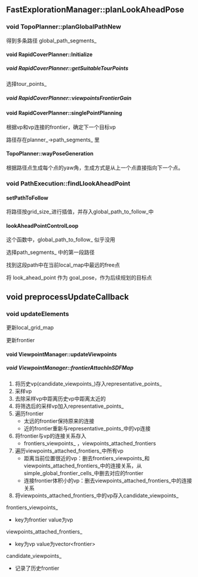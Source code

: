 

## FastExplorationManager::planLookAheadPose

### void TopoPlanner::planGlobalPathNew

得到多条路径 global_path_segments_

#### void RapidCoverPlanner::Initialize

##### void RapidCoverPlanner::getSuitableTourPoints

选择tour_points_

##### void RapidCoverPlanner::viewpointsFrontierGain

#### void RapidCoverPlanner::singlePointPlanning

根据vp和vp连接的frontier，确定下一个目标vp

路径存在planner\_->path\_segments\_ 里

#### TopoPlanner::wayPoseGeneration

根据路径点生成每个点的yaw角，生成方式是从上一个点直接指向下一个点。

### void PathExecution::findLlookAheadPoint

#### setPathToFollow

将路径按grid_size_进行插值，并存入global\_path\_to\_follow\_中

#### lookAheadPointControlLoop

这个函数中，global\_path\_to\_follow\_ 似乎没用

选择path\_segments\_ 中的第一段路径

找到这段path中在当前local_map中最远的free点

将 look_ahead_point 作为 goal_pose，作为后续规划的目标点

## void preprocessUpdateCallback

### void updateElements

更新local_grid_map

更新frontier

#### void ViewpointManager::updateViewpoints

##### void ViewpointManager::frontierAttachInSDFMap

1. 将历史vp(candidate_viewpoints\_)存入representative_points_
2. 采样vp
3. 去除采样vp中距离历史vp中距离太近的
4. 将筛选后的采样vp加入representative_points_
5. 遍历frontier
   - 太远的frontier保持原来的连接
   - 近的frontier重新与representative_points_中的vp连接
6. 将frontier与vp的连接关系存入
   - frontiers_viewpoints_ ，viewpoints_attached_frontiers
7. 遍历viewpoints_attached_frontiers_中所有vp
   - 距离当前位置很近的vp：删去frontiers_viewpoints\_和viewpoints_attached_frontiers\_中的连接关系，从simple_global_frontier_cells\_中删去对应的frontier
   - 连接frontier体积小的vp：删去viewpoints_attached_frontiers\_中的连接关系
8. 将viewpoints_attached_frontiers\_中的vp存入candidate_viewpoints_

frontiers_viewpoints_ 

- key为frontier	value为vp

viewpoints_attached_frontiers_

- key为vp	value为vector\<frontier>

candidate_viewpoints_

- 记录了历史frontier